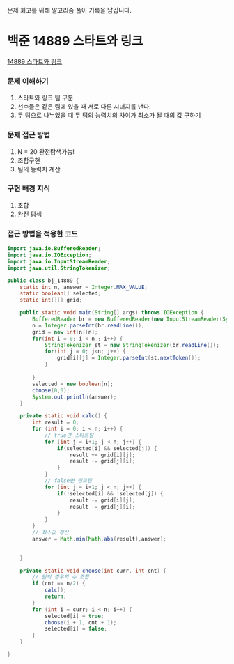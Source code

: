 문제 회고를 위해 알고리즘 풀이 기록을 남깁니다.

# 백준 14889 스타트와 링크
[14889 스타트와 링크](https://www.acmicpc.net/problem/14889)

### 문제 이해하기
1. 스타트와 링크 팀 구분
2. 선수들은 같은 팀에 있을 때 서로 다른 시너지를 낸다.
3. 두 팀으로 나누었을 때 두 팀의 능력치의 차이가 최소가 될 때의 값 구하기
 
 
### 문제 접근 방법
1. N = 20 완전탐색가능!
2. 조합구현
3. 팀의 능력치 계산


### 구현 배경 지식
1. 조합
2. 완전 탐색


### 접근 방법을 적용한 코드
```java
import java.io.BufferedReader;
import java.io.IOException;
import java.io.InputStreamReader;
import java.util.StringTokenizer;

public class bj_14889 {
	static int n, answer = Integer.MAX_VALUE;
	static boolean[] selected;
	static int[][] grid;

	public static void main(String[] args) throws IOException {
		BufferedReader br = new BufferedReader(new InputStreamReader(System.in));
		n = Integer.parseInt(br.readLine());
		grid = new int[n][n];
		for(int i = 0; i < n ; i++) {
			StringTokenizer st = new StringTokenizer(br.readLine());
			for(int j = 0; j<n; j++) {
				grid[i][j] = Integer.parseInt(st.nextToken()); 
			}
			
		}
		selected = new boolean[n];
		choose(0,0);
		System.out.println(answer);
	}

	private static void calc() {
		int result = 0;
		for (int i = 0; i < n; i++) {
			// true면 스타트팀
			for (int j = i+1; j < n; j++) {
				if(selected[i] && selected[j]) {
					result += grid[i][j];
					result += grid[j][i];
				}
			}
			// false면 링크팀
			for (int j = i+1; j < n; j++) {
				if(!selected[i] && !selected[j]) {
					result -= grid[i][j];
					result -= grid[j][i];
				}
			}
		}
		// 최소값 갱신
		answer = Math.min(Math.abs(result),answer);
		

	}

	private static void choose(int curr, int cnt) {
		// 팀의 경우의 수 조합 
		if (cnt == n/2) {
			calc();
			return;
		}
		for (int i = curr; i < n; i++) {
			selected[i] = true;
			choose(i + 1, cnt + 1);
			selected[i] = false;
		}
	}

}

```
